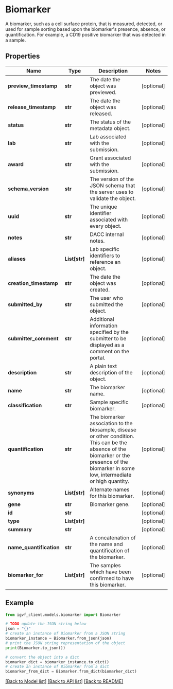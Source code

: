 # Biomarker

A biomarker, such as a cell surface protein, that is measured, detected, or used for sample sorting based upon the biomarker's presence, absence, or quantification. For example, a CD19 positive biomarker that was detected in a sample.

## Properties

Name | Type | Description | Notes
------------ | ------------- | ------------- | -------------
**preview_timestamp** | **str** | The date the object was previewed. | [optional] 
**release_timestamp** | **str** | The date the object was released. | [optional] 
**status** | **str** | The status of the metadata object. | [optional] 
**lab** | **str** | Lab associated with the submission. | [optional] 
**award** | **str** | Grant associated with the submission. | [optional] 
**schema_version** | **str** | The version of the JSON schema that the server uses to validate the object. | [optional] 
**uuid** | **str** | The unique identifier associated with every object. | [optional] 
**notes** | **str** | DACC internal notes. | [optional] 
**aliases** | **List[str]** | Lab specific identifiers to reference an object. | [optional] 
**creation_timestamp** | **str** | The date the object was created. | [optional] 
**submitted_by** | **str** | The user who submitted the object. | [optional] 
**submitter_comment** | **str** | Additional information specified by the submitter to be displayed as a comment on the portal. | [optional] 
**description** | **str** | A plain text description of the object. | [optional] 
**name** | **str** | The biomarker name. | [optional] 
**classification** | **str** | Sample specific biomarker. | [optional] 
**quantification** | **str** | The biomarker association to the biosample, disease or other condition.  This can be the absence of the biomarker or the presence of the biomarker in some low, intermediate or high quantity. | [optional] 
**synonyms** | **List[str]** | Alternate names for this biomarker. | [optional] 
**gene** | **str** | Biomarker gene. | [optional] 
**id** | **str** |  | [optional] 
**type** | **List[str]** |  | [optional] 
**summary** | **str** |  | [optional] 
**name_quantification** | **str** | A concatenation of the name and quantification of the biomarker. | [optional] 
**biomarker_for** | **List[str]** | The samples which have been confirmed to have this biomarker. | [optional] 

## Example

```python
from igvf_client.models.biomarker import Biomarker

# TODO update the JSON string below
json = "{}"
# create an instance of Biomarker from a JSON string
biomarker_instance = Biomarker.from_json(json)
# print the JSON string representation of the object
print(Biomarker.to_json())

# convert the object into a dict
biomarker_dict = biomarker_instance.to_dict()
# create an instance of Biomarker from a dict
biomarker_from_dict = Biomarker.from_dict(biomarker_dict)
```
[[Back to Model list]](../README.md#documentation-for-models) [[Back to API list]](../README.md#documentation-for-api-endpoints) [[Back to README]](../README.md)


